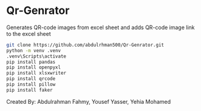 # Qr-Genrator
Generates QR-code images from excel sheet and adds QR-code image link to the excel sheet

```bash
git clone https://github.com/abdulrhman500/Qr-Genrator.git
python -m venv .venv
.venv\Scripts\activate
pip install pandas
pip install openpyxl
pip install xlsxwriter
pip install qrcode
pip install pillow
pip install faker
```

Created By: 
Abdulrahman Fahmy,
Yousef Yasser,
Yehia Mohamed
